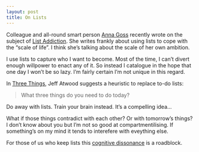 ```yaml
---
layout: post
title: On Lists
---
```


Colleague and all-round smart person [Anna Goss][1] recently wrote on
the subject of [List Addiction][2]. She writes frankly about using
lists to cope with the “scale of life”. I think she’s talking about
the scale of her own ambition.

I use lists to capture who I want to become. Most of the time, I can’t
divert enough willpower to enact any of it. So instead I catalogue in
the hope that one day I won’t be so lazy. I’m fairly certain I’m not
unique in this regard.

In [Three Things][3], Jeff Atwood suggests a heuristic to replace
to-do lists:

> What three things do you need to do today?

Do away with lists. Train your brain instead. It’s a compelling idea…

What if those things contradict with each other? Or with tomorrow’s
things? I don’t know about you but I’m not so good at
compartmentilising. If something’s on my mind it tends to interefere
with eveything else.

For those of us who keep lists this [cognitive dissonance][4] is a
roadblock.

[1]: http://annagoss.co "Anna Goss"
[2]: http://annagoss.co/post/83218866292/list-addiction "Anna Goss on List Addiction"
[3]: http://blog.codinghorror.com/three-things/ "Jeff Atwood’s Alternative to to-do lists"
[4]: http://en.wikipedia.org/wiki/Cognitive_dissonance "Cognitive dissonance"
